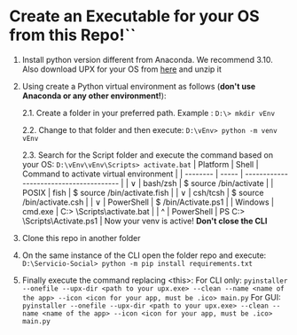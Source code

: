 # Create an Executable for your OS from this Repo!``
1. Install python version different from Anaconda. We recommend 3.10. Also download UPX for your OS from [here](https://github.com/upx/upx/releases/tag/v4.2.4) and unzip it 
2. Using create a Python virtual environment as follows (**don't use Anaconda or any other environment!**):

    2.1. Create a folder in your preferred path. Example : `D:\> mkdir vEnv`
    
    2.2. Change to that folder and then execute: `D:\vEnv> python -m venv vEnv`
    
    2.3. Search for the Script folder and execute the command based on your OS: `D:\vEnv\vEnv\Scripts> activate.bat`
    | Platform | Shell | Command to activate virtual environment |
    | -------- | ----- | --------------------------------------- |
    | ∨ | bash/zsh | $ source <venv>/bin/activate |
    | POSIX | fish | $ source <venv>/bin/activate.fish |
    | ∨ | csh/tcsh | $ source <venv>/bin/activate.csh |
    | ∨ | PowerShell | $ <venv>/bin/Activate.ps1 |
    | Windows | cmd.exe | C:\> <venv>\Scripts\activate.bat |
    | ^ | PowerShell | PS C:\> <venv>\Scripts\Activate.ps1 |
    Now your venv is active! **Don't close the CLI**

3. Clone this repo in another folder
4. On the same instance of the CLI open the folder repo and execute: `D:\Servicio-Social> python -m pip install requirements.txt`
5. Finally execute the command replacing \<this\>:
    For CLI only: `pyinstaller --onefile --upx-dir <path to your upx.exe> --clean --name <name of the app> --icon <icon for your app, must be .ico> main.py`
    For GUI: `pyinstaller --onefile --upx-dir <path to your upx.exe> --clean --name <name of the app> --icon <icon for your app, must be .ico> main.py`